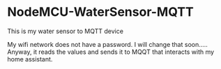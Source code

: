 # NodeMCU-WaterSensor-MQTT
This is my water sensor to MQTT device

My wifi network does not have a password. I will change that soon..... Anyway, it reads the values and sends it to MQQT that interacts with my home assistant. 
